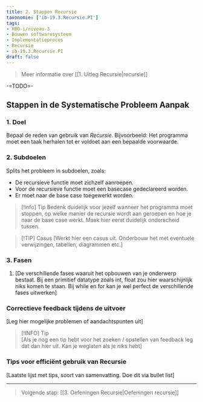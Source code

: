 ```yaml
---
title: 2. Stappen Recursie
taxonomie: ['ib-19.3.Recursie.PI']
tags:
- HBO-i/niveau-3
- Bouwen softwaresysteem
- Implementatieproces
- Recursie
- ib-19.3.Recursie.PI
draft: false 
---
```


> Meer informatie over [[1. Uitleg Recursie|recursie]]

-=TODO=-

## Stappen in de Systematische Probleem Aanpak
### 1. Doel
Bepaal de reden van gebruik van *Recursie*. Bijvoorbeeld: Het programma moet een taak herhalen tot er voldoet aan een bepaalde voorwaarde.

### 2. Subdoelen
Splits het probleem in subdoelen, zoals:
* De recursieve functie moet zichzelf aanroepen.
* Voor de recursieve functie moet een basecase gedeclareerd worden.
* Er moet naar de base case toegewerkt worden.

> [!info] Tip 
> Bedenk duidelijk voor jezelf wanneer het programma moet stoppen, op welke manier de recursie wordt aan geroepen en hoe je naar de base case werkt. Maak hier eerst duidelijk onderscheid tussen.

>[!TIP] Casus
> [Werkt hier een casus uit. Onderbouw het met eventuele verwijzingen, tabellen, diagrammen etc.]

### 3. Fasen
1. [De verschillende fases waaruit het opbouwen van je onderwerp bestaat. Bij een primitief datatype zoals int, float zou hier waarschijnlijk niks komen te staan. Bij while en for kan je wel perfect de verschillende fases uitwerken]

### Correctieve feedback tijdens de uitvoer
[Leg hier mogelijke problemen of aandachtspunten uit]

> [!INFO] Tip  
> [Als je nog een tip hebt voor het zoeken / opstellen van feedback leg dat dan hier uit. Kan je weglaten als je niks hebt]

### Tips voor efficiënt gebruik van Recursie
[Laatste lijst met tips, soort van samenvatting. Doe dit via bullet list]

---

> Volgende stap: [[3. Oefeningen Recursie|Oefeningen recursie]]
